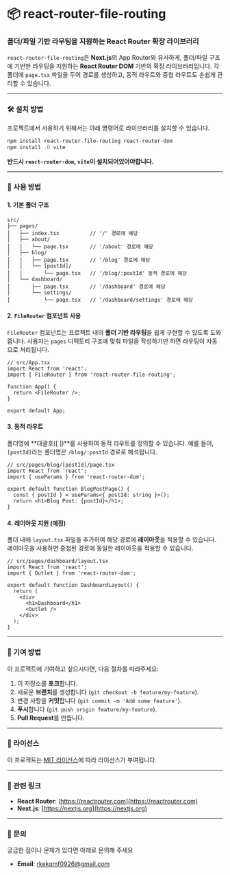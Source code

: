 # **📦 react-router-file-routing**

### **폴더/파일 기반 라우팅을 지원하는 React Router 확장 라이브러리**

`react-router-file-routing`은 **Next.js**의 App Router와 유사하게, 폴더/파일 구조에 기반한 라우팅을 지원하는 **React Router DOM** 기반의 확장 라이브러리입니다. 각 폴더에 `page.tsx` 파일을 두어 경로를 생성하고, 동적 라우트와 중첩 라우트도 손쉽게 관리할 수 있습니다.

---

### **🛠 설치 방법**

프로젝트에서 사용하기 위해서는 아래 명령어로 라이브러리를 설치할 수 있습니다.

```bash
npm install react-router-file-routing react-router-dom
npm install -D vite
```

**반드시 `react-router-dom`, `vite`이 설치되어있어야합니다.**

---

### **🚀 사용 방법**

#### **1. 기본 폴더 구조**

```plaintext
src/
├── pages/
│   ├── index.tsx          // '/' 경로에 해당
│   ├── about/
│   │   └── page.tsx       // '/about' 경로에 해당
│   ├── blog/
│   │   ├── page.tsx       // '/blog' 경로에 해당
│   │   └── [postId]/
│   │       └── page.tsx   // '/blog/:postId' 동적 경로에 해당
│   └── dashboard/
│       ├── page.tsx       // '/dashboard' 경로에 해당
│       └── settings/
│           └── page.tsx   // '/dashboard/settings' 경로에 해당
```

#### **2. `FileRouter` 컴포넌트 사용**

`FileRouter` 컴포넌트는 프로젝트 내의 **폴더 기반 라우팅**을 쉽게 구현할 수 있도록 도와줍니다. 사용자는 `pages` 디렉토리 구조에 맞춰 파일을 작성하기만 하면 라우팅이 자동으로 처리됩니다.

```tsx
// src/App.tsx
import React from 'react';
import { FileRouter } from 'react-router-file-routing';

function App() {
  return <FileRouter />;
}

export default App;
```

#### **3. 동적 라우트**

폴더명에 **대괄호([ ])**를 사용하여 동적 라우트를 정의할 수 있습니다. 예를 들어, `[postId]`라는 폴더명은 `/blog/:postId` 경로로 해석됩니다.

```tsx
// src/pages/blog/[postId]/page.tsx
import React from 'react';
import { useParams } from 'react-router-dom';

export default function BlogPostPage() {
  const { postId } = useParams<{ postId: string }>();
  return <h1>Blog Post: {postId}</h1>;
}
```

#### **4. 레이아웃 지원 (예정)**

폴더 내에 `layout.tsx` 파일을 추가하여 해당 경로에 **레이아웃**을 적용할 수 있습니다. 레이아웃을 사용하면 중첩된 경로에 동일한 레이아웃을 적용할 수 있습니다.

```tsx
// src/pages/dashboard/layout.tsx
import React from 'react';
import { Outlet } from 'react-router-dom';

export default function DashboardLayout() {
  return (
    <div>
      <h1>Dashboard</h1>
      <Outlet />
    </div>
  );
}
```

---

### **📄 기여 방법**

이 프로젝트에 기여하고 싶으시다면, 다음 절차를 따라주세요:

1. 이 저장소를 **포크**합니다.
2. 새로운 **브랜치**를 생성합니다 (`git checkout -b feature/my-feature`).
3. 변경 사항을 **커밋**합니다 (`git commit -m 'Add some feature'`).
4. **푸시**합니다 (`git push origin feature/my-feature`).
5. **Pull Request**를 만듭니다.

---

### **📝 라이선스**

이 프로젝트는 [MIT 라이선스](LICENSE)에 따라 라이선스가 부여됩니다.

---

### **🔗 관련 링크**

- **React Router**: [https://reactrouter.com](https://reactrouter.com)
- **Next.js**: [https://nextjs.org](https://nextjs.org)

---

### **📧 문의**

궁금한 점이나 문제가 있다면 아래로 문의해 주세요

- **Email**: rkekqmf0926@gmail.com
